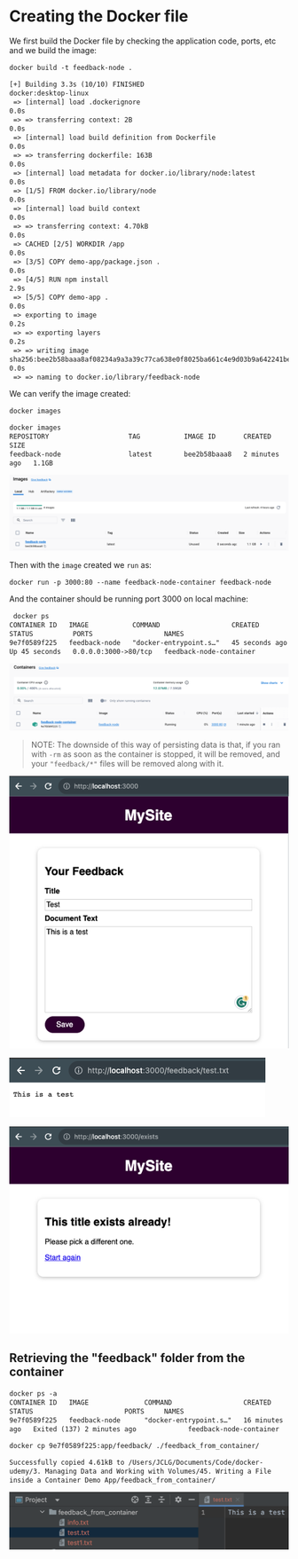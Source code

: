 # Creating the Docker file

We first build the Docker file by checking the application code, ports, etc and we build the image:
```shell
docker build -t feedback-node .
```

```shell-output
[+] Building 3.3s (10/10) FINISHED                                                                                                                                                         docker:desktop-linux
 => [internal] load .dockerignore                                                                                                                                                                          0.0s
 => => transferring context: 2B                                                                                                                                                                            0.0s
 => [internal] load build definition from Dockerfile                                                                                                                                                       0.0s
 => => transferring dockerfile: 163B                                                                                                                                                                       0.0s
 => [internal] load metadata for docker.io/library/node:latest                                                                                                                                             0.0s
 => [1/5] FROM docker.io/library/node                                                                                                                                                                      0.0s
 => [internal] load build context                                                                                                                                                                          0.0s
 => => transferring context: 4.70kB                                                                                                                                                                        0.0s
 => CACHED [2/5] WORKDIR /app                                                                                                                                                                              0.0s
 => [3/5] COPY demo-app/package.json .                                                                                                                                                                     0.0s
 => [4/5] RUN npm install                                                                                                                                                                                  2.9s
 => [5/5] COPY demo-app .                                                                                                                                                                                  0.0s
 => exporting to image                                                                                                                                                                                     0.2s
 => => exporting layers                                                                                                                                                                                    0.2s
 => => writing image sha256:bee2b58baaa8af08234a9a3a39c77ca638e0f8025ba661c4e9d03b9a642241be                                                                                                               0.0s
 => => naming to docker.io/library/feedback-node           
```

We can verify the image created:
```shell
docker images
```

```shell-output
docker images                  
REPOSITORY                    TAG           IMAGE ID       CREATED         SIZE
feedback-node                 latest        bee2b58baaa8   2 minutes ago   1.1GB
```

![docker-image-feedback-node.png](docker-image-feedback-node.png)

Then with the `image` created we `run` as:

```shell
docker run -p 3000:80 --name feedback-node-container feedback-node
```

And the container should be running port 3000 on local machine:

```shell-output
 docker ps
CONTAINER ID   IMAGE           COMMAND                  CREATED          STATUS          PORTS                  NAMES
9e7f0589f225   feedback-node   "docker-entrypoint.s…"   45 seconds ago   Up 45 seconds   0.0.0.0:3000->80/tcp   feedback-node-container
```

![docker-container-feedback-node-running.png](docker-container-feedback-node-running.png)

> NOTE: The downside of this way of persisting data is that, if you ran with `-rm` as soon as the container is stopped, 
> it will be removed, and your `"feedback/*"` files will be removed along with it.

![dockerized-app-homepage.png](dockerized-app-homepage.png)

![docker-image-file-in-static-folder-inside-container.png](docker-image-file-in-static-folder-inside-container.png)

![dockerized-app-info.png](dockerized-app-info.png)

## Retrieving the "feedback" folder from the container

```shell-output
docker ps -a
CONTAINER ID   IMAGE              COMMAND                  CREATED          STATUS                       PORTS     NAMES
9e7f0589f225   feedback-node      "docker-entrypoint.s…"   16 minutes ago   Exited (137) 2 minutes ago             feedback-node-container
```

```shell
docker cp 9e7f0589f225:app/feedback/ ./feedback_from_container/ 
```

```shell-output   
Successfully copied 4.61kB to /Users/JCLG/Documents/Code/docker-udemy/3. Managing Data and Working with Volumes/45. Writing a File inside a Container Demo App/feedback_from_container/
```

![docker-files-retrieved-from-container.png](docker-files-retrieved-from-container.png)
